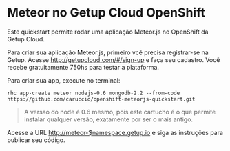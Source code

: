 # Meteor no Getup Cloud OpenShift
Este quickstart permite rodar uma aplicação Meteor.js no OpenShift da Getup Cloud.

Para criar sua aplicação Meteor.js, primeiro vcê precisa registrar-se na Getup. Acesse http://getupcloud.com/#/sign-up e faça seu cadastro. Você recebe gratuitamente 750hs para testar a plataforma.

Para criar sua app, execute no terminal:

    rhc app-create meteor nodejs-0.6 mongodb-2.2 --from-code https://github.com/caruccio/openshift-meteorjs-quickstart.git
    
> A versao do node é 0.6 mesmo, pois este cartucho é o que permite instalar qualquer versão, exatamente por ser o mais antigo.

Acesse a URL [http://meteor-$namespace.getup.io](#) e siga as instruções para publicar seu código.
